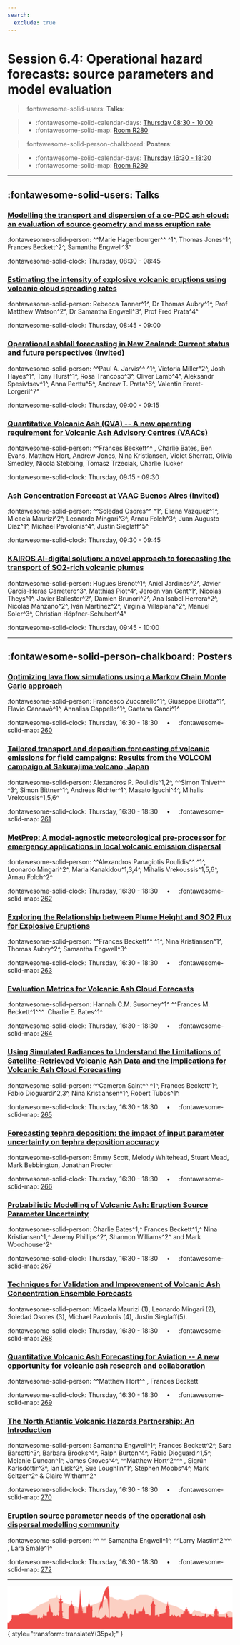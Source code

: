 ```yaml
---
search:
  exclude: true
---
```


# Session 6.4: Operational hazard forecasts: source parameters and model evaluation

> :fontawesome-solid-users: **Talks**:

> - :fontawesome-solid-calendar-days: [Thursday 08:30 - 10:00](../sessions_comparison.md#__tabbed_3_3)
> - :fontawesome-solid-map: [Room R280](../maps_venue.md#__tabbed_1_1)

> :fontawesome-solid-person-chalkboard: **Posters**:

> - :fontawesome-solid-calendar-days: [Thursday 16:30 - 18:30](../sessions_comparison.md#__tabbed_3_6)
> - :fontawesome-solid-map: [Room R280](../maps_venue.md#__tabbed_1_1)

---

## :fontawesome-solid-users: Talks

### [Modelling the transport and dispersion of a co-PDC ash cloud: an evaluation of source geometry and mass eruption rate](../abstracts/6-4-1.md)
:fontawesome-solid-person: ^^Marie Hagenbourger^^ ^1^, Thomas Jones^1^, Frances Beckett^2^, Samantha Engwell^3^

:fontawesome-solid-clock: Thursday, 08:30 - 08:45

### [Estimating the intensity of explosive volcanic eruptions using volcanic cloud spreading rates](../abstracts/6-4-2.md)
:fontawesome-solid-person: Rebecca Tanner^1^, Dr Thomas Aubry^1^, Prof Matthew Watson^2^, Dr Samantha Engwell^3^, Prof Fred Prata^4^

:fontawesome-solid-clock: Thursday, 08:45 - 09:00

### [Operational ashfall forecasting in New Zealand: Current status and future perspectives (Invited)](../abstracts/6-4-3.md)
:fontawesome-solid-person: ^^Paul A. Jarvis^^ ^1^, Victoria Miller^2^, Josh Hayes^1^, Tony Hurst^1^, Rosa Trancoso^3^, Oliver Lamb^4^, Aleksandr Spesivtsev^1^, Anna Perttu^5^, Andrew T. Prata^6^, Valentin Freret-Lorgeril^7^

:fontawesome-solid-clock: Thursday, 09:00 - 09:15

### [Quantitative Volcanic Ash (QVA) -- A new operating requirement for Volcanic Ash Advisory Centres (VAACs)](../abstracts/6-4-4.md)
:fontawesome-solid-person: ^^Frances Beckett^^ , Charlie Bates, Ben Evans, Matthew Hort, Andrew Jones, Nina Kristiansen, Violet Sherratt, Olivia Smedley, Nicola Stebbing, Tomasz Trzeciak, Charlie Tucker

:fontawesome-solid-clock: Thursday, 09:15 - 09:30

### [Ash Concentration Forecast at VAAC Buenos Aires (Invited)](../abstracts/6-4-5.md)
:fontawesome-solid-person: ^^Soledad Osores^^ ^1^, Eliana Vazquez^1^, Micaela Maurizi^2^, Leonardo Mingari^3^, Arnau Folch^3^, Juan Augusto Díaz^1^, Michael Pavolonis^4^, Justin Sieglaff^5^

:fontawesome-solid-clock: Thursday, 09:30 - 09:45

### [KAIROS AI-digital solution: a novel approach to forecasting the transport of SO2-rich volcanic plumes](../abstracts/6-4-6.md)
:fontawesome-solid-person: Hugues Brenot^1^, Aniel Jardines^2^, Javier García-Heras Carretero^3^, Matthias Piot^4^, Jeroen van Gent^1^, Nicolas Theys^1^, Javier Ballester^2^, Damien Brunori^2^, Ana Isabel Herrera^2^, Nicolas Manzano^2^, Iván Martínez^2^, Virginia Villaplana^2^, Manuel Soler^3^, Christian Höpfner-Schubert^4^

:fontawesome-solid-clock: Thursday, 09:45 - 10:00

---

## :fontawesome-solid-person-chalkboard: Posters

### [Optimizing lava flow simulations using a Markov Chain Monte Carlo approach](../abstracts/6-4-7.md)
:fontawesome-solid-person: Francesco Zuccarello^1^, Giuseppe Bilotta^1^, Flavio Cannavò^1^, Annalisa Cappello^1^, Gaetana Ganci^1^

:fontawesome-solid-clock: Thursday, 16:30 - 18:30  &nbsp; &nbsp; • &nbsp; &nbsp; :fontawesome-solid-map: [260](../map_poster_boards.md#thursday)

### [Tailored transport and deposition forecasting of volcanic emissions for field campaigns: Results from the VOLCOM campaign at Sakurajima volcano, Japan](../abstracts/6-4-8.md)
:fontawesome-solid-person: Alexandros P. Poulidis^1,2^, ^^Simon Thivet^^ ^3^, Simon Bittner^1^, Andreas Richter^1^, Masato Iguchi^4^, Mihalis Vrekoussis^1,5,6^

:fontawesome-solid-clock: Thursday, 16:30 - 18:30  &nbsp; &nbsp; • &nbsp; &nbsp; :fontawesome-solid-map: [261](../map_poster_boards.md#thursday)

### [MetPrep: A model-agnostic meteorological pre-processor for emergency applications in local volcanic emission dispersal](../abstracts/6-4-9.md)
:fontawesome-solid-person: ^^Alexandros Panagiotis Poulidis^^ ^1^, Leonardo Mingari^2^, Maria Kanakidou^1,3,4^, Mihalis Vrekoussis^1,5,6^, Arnau Folch^2^

:fontawesome-solid-clock: Thursday, 16:30 - 18:30  &nbsp; &nbsp; • &nbsp; &nbsp; :fontawesome-solid-map: [262](../map_poster_boards.md#thursday)

### [Exploring the Relationship between Plume Height and SO2 Flux for Explosive Eruptions](../abstracts/6-4-10.md)
:fontawesome-solid-person: ^^Frances Beckett^^ ^1^, Nina Kristiansen^1^, Thomas Aubry^2^, Samantha Engwell^3^

:fontawesome-solid-clock: Thursday, 16:30 - 18:30  &nbsp; &nbsp; • &nbsp; &nbsp; :fontawesome-solid-map: [263](../map_poster_boards.md#thursday)

### [Evaluation Metrics for Volcanic Ash Cloud Forecasts](../abstracts/6-4-11.md)
:fontawesome-solid-person: Hannah C.M. Susorney^1^ ^^Frances M. Beckett^1^^^  Charlie E. Bates^1^

:fontawesome-solid-clock: Thursday, 16:30 - 18:30  &nbsp; &nbsp; • &nbsp; &nbsp; :fontawesome-solid-map: [264](../map_poster_boards.md#thursday)

### [Using Simulated Radiances to Understand the Limitations of Satellite-Retrieved Volcanic Ash Data and the Implications for Volcanic Ash Cloud Forecasting](../abstracts/6-4-12.md)
:fontawesome-solid-person: ^^Cameron Saint^^ ^1^, Frances Beckett^1^, Fabio Dioguardi^2,3^, Nina Kristiansen^1^, Robert Tubbs^1^.

:fontawesome-solid-clock: Thursday, 16:30 - 18:30  &nbsp; &nbsp; • &nbsp; &nbsp; :fontawesome-solid-map: [265](../map_poster_boards.md#thursday)

### [Forecasting tephra deposition: the impact of input parameter uncertainty on tephra deposition accuracy](../abstracts/6-4-13.md)
:fontawesome-solid-person: Emmy Scott, Melody Whitehead, Stuart Mead, Mark Bebbington, Jonathan Procter

:fontawesome-solid-clock: Thursday, 16:30 - 18:30  &nbsp; &nbsp; • &nbsp; &nbsp; :fontawesome-solid-map: [266](../map_poster_boards.md#thursday)

### [Probabilistic Modelling of Volcanic Ash: Eruption Source Parameter Uncertainty](../abstracts/6-4-14.md)
:fontawesome-solid-person: Charlie Bates^1,^ Frances Beckett^1,^ Nina Kristiansen^1,^ Jeremy Phillips^2^, Shannon Williams^2^ and Mark Woodhouse^2^

:fontawesome-solid-clock: Thursday, 16:30 - 18:30  &nbsp; &nbsp; • &nbsp; &nbsp; :fontawesome-solid-map: [267](../map_poster_boards.md#thursday)

### [Techniques for Validation and Improvement of Volcanic Ash Concentration Ensemble Forecasts](../abstracts/6-4-15.md)
:fontawesome-solid-person: Micaela Maurizi (1), Leonardo Mingari (2), Soledad Osores (3), Michael Pavolonis (4), Justin Sieglaff(5).

:fontawesome-solid-clock: Thursday, 16:30 - 18:30  &nbsp; &nbsp; • &nbsp; &nbsp; :fontawesome-solid-map: [268](../map_poster_boards.md#thursday)

### [Quantitative Volcanic Ash Forecasting for Aviation -- A new opportunity for volcanic ash research and collaboration](../abstracts/6-4-16.md)
:fontawesome-solid-person: ^^Matthew Hort^^ , Frances Beckett

:fontawesome-solid-clock: Thursday, 16:30 - 18:30  &nbsp; &nbsp; • &nbsp; &nbsp; :fontawesome-solid-map: [269](../map_poster_boards.md#thursday)

### [The North Atlantic Volcanic Hazards Partnership: An Introduction](../abstracts/6-4-17.md)
:fontawesome-solid-person: Samantha Engwell^1^, Frances Beckett^2^, Sara Barsotti^3^, Barbara Brooks^4^, Ralph Burton^4^, Fabio Dioguardi^1,5^, Melanie Duncan^1^, James Groves^4^, ^^Matthew Hort^2^^^ , Sigrún Karlsdóttir^3^, Ian Lisk^2^, Sue Loughlin^1^, Stephen Mobbs^4^, Mark Seltzer^2^ & Claire Witham^2^

:fontawesome-solid-clock: Thursday, 16:30 - 18:30  &nbsp; &nbsp; • &nbsp; &nbsp; :fontawesome-solid-map: [270](../map_poster_boards.md#thursday)

### [Eruption source parameter needs of the operational ash dispersal modelling community](../abstracts/6-4-18.md)
:fontawesome-solid-person: ^^ ^^ Samantha Engwell^1^, ^^Larry Mastin^2^^^ , Lara Smale^1^

:fontawesome-solid-clock: Thursday, 16:30 - 18:30  &nbsp; &nbsp; • &nbsp; &nbsp; :fontawesome-solid-map: [272](../map_poster_boards.md#thursday)

---

![Footer](../img/footer.png){  style="transform: translateY(35px);" }
